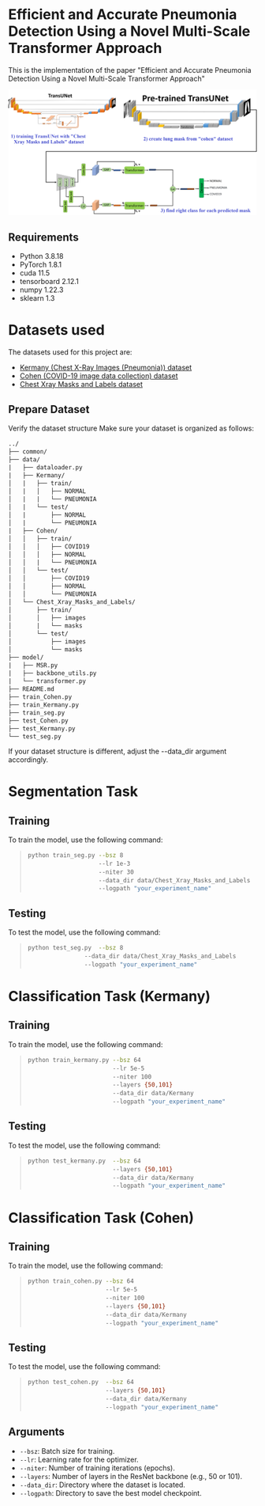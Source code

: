   
# Efficient and Accurate Pneumonia Detection Using a Novel Multi-Scale Transformer Approach
This is the implementation of the paper "Efficient and Accurate Pneumonia Detection Using a Novel Multi-Scale Transformer Approach" 

<p align="middle">
    <img src="data/overview.png">
</p>

## Requirements

- Python 3.8.18
- PyTorch 1.8.1
- cuda 11.5
- tensorboard 2.12.1
- numpy 1.22.3
- sklearn 1.3

# Datasets used

The datasets used for this project are:
- [Kermany (Chest X-Ray Images (Pneumonia)) dataset](https://www.kaggle.com/datasets/andrewmvd/pediatric-pneumonia-chest-xray)
- [Cohen (COVID-19 image data collection) dataset](https://github.com/ieee8023/covid-chestxray-dataset)
- [Chest Xray Masks and Labels dataset](https://www.kaggle.com/datasets/nikhilpandey360/chest-xray-masks-and-labels)
## Prepare Dataset

Verify the dataset structure
Make sure your dataset is organized as follows:
                            
    ../                      
    ├── common/             
    ├── data/               
    |   ├── dataloader.py
    |   ├── Kermany/
    │   |   ├── train/
    │   |   │   ├── NORMAL
    │   |   |   └── PNEUMONIA
    │   |   └── test/
    │   |       ├── NORMAL
    │   |       └── PNEUMONIA
    |   ├── Cohen/
    │   │   ├── train/
    │   │   │   ├── COVID19
    │   │   │   ├── NORMAL
    │   │   |   └── PNEUMONIA
    │   │   └── test/
    │   │       ├── COVID19
    │   │       ├── NORMAL
    │   │       └── PNEUMONIA
    │   └── Chest_Xray_Masks_and_Labels/
    │       ├── train/
    │       │   ├── images
    │       |   └── masks
    │       └── test/
    │           ├── images
    │           └── masks
    ├── model/
    |   ├── MSR.py
    |   ├── backbone_utils.py
    |   └── transformer.py
    ├── README.md           
    ├── train_Cohen.py
    ├── train_Kermany.py
    ├── train_seg.py
    ├── test_Cohen.py
    ├── test_Kermany.py
    └── test_seg.py             
    


If your dataset structure is different, adjust the --data_dir argument accordingly.
# Segmentation Task

## Training
To train the model, use the following command:

> ```bash
> python train_seg.py --bsz 8
>                     --lr 1e-3
>                     --niter 30
>                     --data_dir data/Chest_Xray_Masks_and_Labels
>                     --logpath "your_experiment_name"
> ```

## Testing
To test the model, use the following command:

> ```bash
> python test_seg.py  --bsz 8
>                 --data_dir data/Chest_Xray_Masks_and_Labels
>                 --logpath "your_experiment_name"
> ```

# Classification Task (Kermany)

## Training
To train the model, use the following command:

> ```bash
> python train_kermany.py --bsz 64
>                         --lr 5e-5
>                         --niter 100
>                         --layers {50,101}
>                         --data_dir data/Kermany
>                         --logpath "your_experiment_name"
> ```

## Testing
To test the model, use the following command:

> ```bash
> python test_kermany.py  --bsz 64
>                         --layers {50,101}
>                         --data_dir data/Kermany
>                         --logpath "your_experiment_name"
> ```

# Classification Task (Cohen)

## Training
To train the model, use the following command:

> ```bash
> python train_cohen.py --bsz 64
>                       --lr 5e-5
>                       --niter 100
>                       --layers {50,101}
>                       --data_dir data/Kermany
>                       --logpath "your_experiment_name"
> ```

## Testing
To test the model, use the following command:

> ```bash
> python test_cohen.py  --bsz 64
>                       --layers {50,101}
>                       --data_dir data/Kermany
>                       --logpath "your_experiment_name"
> ```

## Arguments

- `--bsz`: Batch size for training.
- `--lr`: Learning rate for the optimizer.
- `--niter`: Number of training iterations (epochs). 
- `--layers`: Number of layers in the ResNet backbone (e.g., 50 or 101). 
- `--data_dir`: Directory where the dataset is located. 
- `--logpath`: Directory to save the best model checkpoint. 

